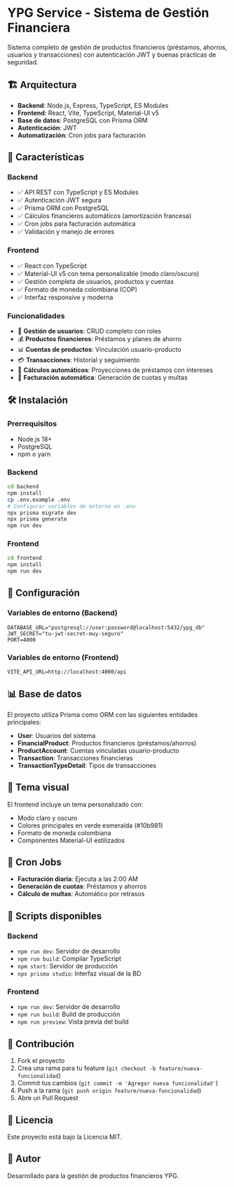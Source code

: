# YPG Service - Sistema de Gestión Financiera

Sistema completo de gestión de productos financieros (préstamos, ahorros, usuarios y transacciones) con autenticación JWT y buenas prácticas de seguridad.

## 🏗️ Arquitectura

- **Backend**: Node.js, Express, TypeScript, ES Modules
- **Frontend**: React, Vite, TypeScript, Material-UI v5
- **Base de datos**: PostgreSQL con Prisma ORM
- **Autenticación**: JWT
- **Automatización**: Cron jobs para facturación

## 🚀 Características

### Backend
- ✅ API REST con TypeScript y ES Modules
- ✅ Autenticación JWT segura
- ✅ Prisma ORM con PostgreSQL
- ✅ Cálculos financieros automáticos (amortización francesa)
- ✅ Cron jobs para facturación automática
- ✅ Validación y manejo de errores

### Frontend
- ✅ React con TypeScript
- ✅ Material-UI v5 con tema personalizable (modo claro/oscuro)
- ✅ Gestión completa de usuarios, productos y cuentas
- ✅ Formato de moneda colombiana (COP)
- ✅ Interfaz responsive y moderna

### Funcionalidades
- 👥 **Gestión de usuarios**: CRUD completo con roles
- 💰 **Productos financieros**: Préstamos y planes de ahorro
- 📊 **Cuentas de productos**: Vinculación usuario-producto
- 💳 **Transacciones**: Historial y seguimiento
- 🔄 **Cálculos automáticos**: Proyecciones de préstamos con intereses
- 📅 **Facturación automática**: Generación de cuotas y multas

## 🛠️ Instalación

### Prerrequisitos
- Node.js 18+
- PostgreSQL
- npm o yarn

### Backend
```bash
cd backend
npm install
cp .env.example .env
# Configurar variables de entorno en .env
npx prisma migrate dev
npx prisma generate
npm run dev
```

### Frontend
```bash
cd frontend
npm install
npm run dev
```

## 🔧 Configuración

### Variables de entorno (Backend)
```env
DATABASE_URL="postgresql://user:password@localhost:5432/ypg_db"
JWT_SECRET="tu-jwt-secret-muy-seguro"
PORT=4000
```

### Variables de entorno (Frontend)
```env
VITE_API_URL=http://localhost:4000/api
```

## 📊 Base de datos

El proyecto utiliza Prisma como ORM con las siguientes entidades principales:

- **User**: Usuarios del sistema
- **FinancialProduct**: Productos financieros (préstamos/ahorros)
- **ProductAccount**: Cuentas vinculadas usuario-producto
- **Transaction**: Transacciones financieras
- **TransactionTypeDetail**: Tipos de transacciones

## 🎨 Tema visual

El frontend incluye un tema personalizado con:
- Modo claro y oscuro
- Colores principales en verde esmeralda (#10b981)
- Formato de moneda colombiana
- Componentes Material-UI estilizados

## 🔄 Cron Jobs

- **Facturación diaria**: Ejecuta a las 2:00 AM
- **Generación de cuotas**: Préstamos y ahorros
- **Cálculo de multas**: Automático por retrasos

## 📝 Scripts disponibles

### Backend
- `npm run dev`: Servidor de desarrollo
- `npm run build`: Compilar TypeScript
- `npm start`: Servidor de producción
- `npx prisma studio`: Interfaz visual de la BD

### Frontend
- `npm run dev`: Servidor de desarrollo
- `npm run build`: Build de producción
- `npm run preview`: Vista previa del build

## 🤝 Contribución

1. Fork el proyecto
2. Crea una rama para tu feature (`git checkout -b feature/nueva-funcionalidad`)
3. Commit tus cambios (`git commit -m 'Agregar nueva funcionalidad'`)
4. Push a la rama (`git push origin feature/nueva-funcionalidad`)
5. Abre un Pull Request

## 📄 Licencia

Este proyecto está bajo la Licencia MIT.

## 👥 Autor

Desarrollado para la gestión de productos financieros YPG.
